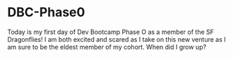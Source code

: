 # DBC-Phase0
Today is my first day of Dev Bootcamp Phase O as a member of the SF Dragonflies!
I am both excited and scared as I take on this new venture as I am sure to be the eldest member of my cohort. When did I grow up?
